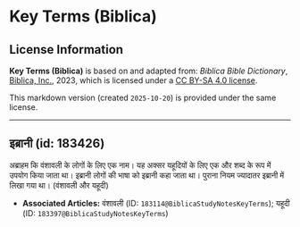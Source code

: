 # Key Terms (Biblica)

## License Information

**Key Terms (Biblica)** is based on and adapted from: _Biblica Bible Dictionary_, [Biblica, Inc.](https://www.biblica.com/), 2023, which is licensed under a [CC BY-SA 4.0 license](https://creativecommons.org/licenses/by-sa/4.0/legalcode.en).

This markdown version (created `2025-10-20`) is provided under the same license.



--------------------------------

## इब्रानी (id: 183426)

अब्राहम कि वंशावली के लोगों के लिए एक नाम। यह अक्सर यहूदियों के लिए एक और शब्द के रूप में उपयोग किया जाता था। इब्रानी लोगों की भाषा को इब्रानी कहा जाता था। पुराना नियम ज्यादातर इब्रानी में लिखा गया था। (वंशावली और यहूदी)

* **Associated Articles:** वंशावली  (ID: `183114@BiblicaStudyNotesKeyTerms`); यहूदी (ID: `183397@BiblicaStudyNotesKeyTerms`)

